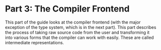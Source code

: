 # Part 3: The Compiler Frontend

This part of the guide looks at the compiler frontend (with the major exception
of the type system, which is in the next part). This part describes the process
of taking raw source code from the user and transforming it into various forms
that the compiler can work with easily. These are called intermediate
representations.
